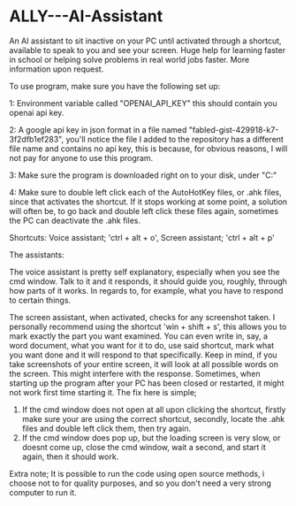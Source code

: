 # ALLY---AI-Assistant
An AI assistant to sit inactive on your PC until activated through a shortcut, available to speak to you and see your screen. 
Huge help for learning faster in school or helping solve problems in real world jobs faster. More information upon request.

To use program, make sure you have the following set up:

1: Environment variable called "OPENAI_API_KEY" this should contain you openai api key.

2: A google api key in json format in a file named "fabled-gist-429918-k7-3f2dfb1ef283", 
you'll notice the file I added to the repository has a different file name and contains no api key, 
this is because, for obvious reasons, I will not pay for anyone to use this program.

3: Make sure the program is downloaded right on to your disk, under "C:"

4: Make sure to double left click each of the AutoHotKey files, or .ahk files, since that activates the shortcut. If it stops working at some point,
a solution will often be, to go back and double left click these files again, sometimes the PC can deactivate the .ahk files.

Shortcuts: Voice assistant; 'ctrl + alt + o', Screen assistant; 'ctrl + alt + p'

The assistants:

The voice assistant is pretty self explanatory, especially when you see the cmd window. 
Talk to it and it responds, it should guide you, roughly, through how parts of it works.
In regards to, for example, what you have to respond to certain things.

The screen assistant, when activated, checks for any screenshot taken. 
I personally recommend using the shortcut 'win + shift + s', this allows you to mark exactly the part you want examined.
You can even write in, say, a word document, what you want for it to do, use said shortcut, mark what you want done and it will respond to that specifically.
Keep in mind, if you take screenshots of your entire screen, it will look at all possible words on the screen. This might interfere with the response.
Sometimes, when starting up the program after your PC has been closed or restarted, it might not work first time starting it. The fix here is simple;
1) If the cmd window does not open at all upon clicking the shortcut, firstly make sure your are using the correct shortcut, secondly, locate the .ahk files
and double left click them, then try again.
2) If the cmd window does pop up, but the loading screen is very slow, or doesnt come up, close the cmd window, wait a second, and start it again, then it should work.


Extra note; It is possible to run the code using open source methods, i choose not to for quality purposes, and so you don't need a very strong computer to run it.
